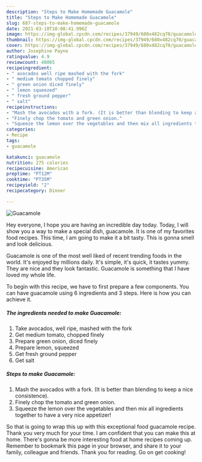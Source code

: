```yaml
---
description: "Steps to Make Homemade Guacamole"
title: "Steps to Make Homemade Guacamole"
slug: 687-steps-to-make-homemade-guacamole
date: 2021-03-10T10:08:41.996Z
image: https://img-global.cpcdn.com/recipes/37949/680x482cq70/guacamole-recipe-main-photo.jpg
thumbnail: https://img-global.cpcdn.com/recipes/37949/680x482cq70/guacamole-recipe-main-photo.jpg
cover: https://img-global.cpcdn.com/recipes/37949/680x482cq70/guacamole-recipe-main-photo.jpg
author: Josephine Payne
ratingvalue: 4.9
reviewcount: 48065
recipeingredient:
- " avocados well ripe mashed with the fork"
- " medium tomato chopped finely"
- " green onion diced finely"
- " lemon squeezed"
- " fresh ground pepper"
- " salt"
recipeinstructions:
- "Mash the avocados with a fork. (It is better than blending to keep a nice consistence)."
- "Finely chop the tomato and green onion."
- "Squeeze the lemon over the vegetables and then mix all ingredients together to have a very nice appetizer!"
categories:
- Recipe
tags:
- guacamole

katakunci: guacamole 
nutrition: 275 calories
recipecuisine: American
preptime: "PT12M"
cooktime: "PT35M"
recipeyield: "2"
recipecategory: Dinner

---
```



![Guacamole](https://img-global.cpcdn.com/recipes/37949/680x482cq70/guacamole-recipe-main-photo.jpg)

Hey everyone, I hope you are having an incredible day today. Today, I will show you a way to make a special dish, guacamole. It is one of my favorites food recipes. This time, I am going to make it a bit tasty. This is gonna smell and look delicious.



Guacamole is one of the most well liked of recent trending foods in the world. It's enjoyed by millions daily. It's simple, it's quick, it tastes yummy. They are nice and they look fantastic. Guacamole is something that I have loved my whole life.


To begin with this recipe, we have to first prepare a few components. You can have guacamole using 6 ingredients and 3 steps. Here is how you can achieve it.

<!--inarticleads1-->

##### The ingredients needed to make Guacamole:

1. Take  avocados, well ripe, mashed with the fork
1. Get  medium tomato, chopped finely
1. Prepare  green onion, diced finely
1. Prepare  lemon, squeezed
1. Get  fresh ground pepper
1. Get  salt




<!--inarticleads2-->

##### Steps to make Guacamole:

1. Mash the avocados with a fork. (It is better than blending to keep a nice consistence).
1. Finely chop the tomato and green onion.
1. Squeeze the lemon over the vegetables and then mix all ingredients together to have a very nice appetizer!




So that is going to wrap this up with this exceptional food guacamole recipe. Thank you very much for your time. I am confident that you can make this at home. There's gonna be more interesting food at home recipes coming up. Remember to bookmark this page in your browser, and share it to your family, colleague and friends. Thank you for reading. Go on get cooking!
